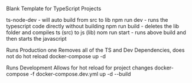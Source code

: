 Blank Template for TypeScript Projects

ts-node-dev - will auto build from src to lib
npm run dev - runs the typescript code directly without building
npm run build - deletes the lib folder and compiles ts (src) to js (lib)
nom run start - runs above build and then starts the javascript

Runs Production one
Removes all of the TS and Dev Dependencies, does not do hot reload
docker-compose up -d

Runs Development
Allows for hot reload for project changes
docker-compose -f docker-compose.dev.yml up -d --build